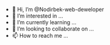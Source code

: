 - 👋 Hi, I’m @Nodirbek-web-deweloper
- 👀 I’m interested in ...
- 🌱 I’m currently learning ...
- 💞️ I’m looking to collaborate on ...
- 📫 How to reach me ...

<!---
Nodirbek-web-deweloper/Nodirbek-web-deweloper is a ✨ special ✨ repository because its `README.md` (this file) appears on your GitHub profile.
You can click the Preview link to take a look at your changes.
--->

